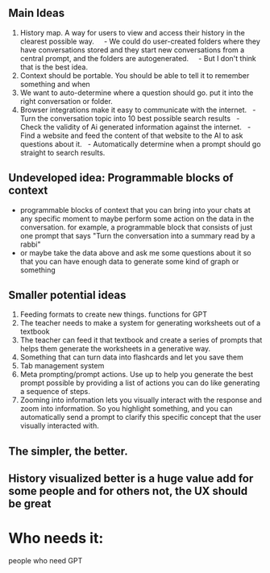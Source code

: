 
## Main Ideas
1. History map. A way for users to view and access their history in the clearest possible way.
    - We could do user-created folders where they have conversations stored and they start new conversations from a central prompt, and the folders are autogenerated.
    - But I don't think that is the best idea.
2. Context should be portable. You should be able to tell it to remember something and when
3. We want to auto-determine where a question should go. put it into the right conversation or folder.
4.  Browser integrations make it easy to communicate with the internet. 
  - Turn the conversation topic into 10 best possible search results
  - Check the validity of Ai generated information against the internet.
  - Find a website and feed the content of that website to the AI to ask questions about it.
  - Automatically determine when a prompt should go straight to search results.

## Undeveloped idea: Programmable blocks of context 
- programmable blocks of context that you can bring into your chats at any specific moment to maybe perform some action on the data in the conversation.
for example, a programmable block that consists of just one prompt that says "Turn the conversation into a summary read by a rabbi" 
- or maybe take the data above and ask me some questions about it so that you can have enough data to generate some kind of graph or something

## Smaller potential ideas
1. Feeding formats to create new things. functions for GPT
2. The teacher needs to make a system for generating worksheets out of a textbook
3. The teacher can feed it that textbook and create a series of prompts that helps them generate the worksheets in a generative way.
4. Something that can turn data into flashcards and let you save them
5. Tab management system
6. Meta prompting/prompt actions. Use up to help you generate the best prompt possible by providing a list of actions you can do like generating a sequence of steps.
7. Zooming into information lets you visually interact with the response and zoom into information. So you highlight something, and you can automatically send a
prompt to clarify this specific concept that the user visually interacted with.

## The simpler, the better. 
## History visualized better is a huge value add for some people and for others not, the UX should be great

# Who needs it:
people who need GPT 

